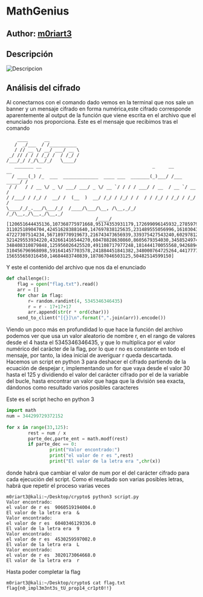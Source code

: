# MathGenius
## Author: [m0riart3](https://twitter.com/Carlosflethesmo)
## Descripción
![Descripcion]()

## Análisis del cifrado

Al conectarnos con el comando dado vemos en la terminal que nos sale un banner y un mensaje cifrado en forma numérica,este cifrado corresponde aparentemente al output de la función que viene escrita en el archivo que el enunciado nos proporciona.
Este es el mensaje que recibimos tras el comando

```
    ____      __
   /  _/___  / /__________
   / // __ \/ __/ ___/ __ \
 _/ // / / / /_/ /  / /_/ /
/___/_/ /_/\__/_/   \____/
   _______ __                                         _     __          __
  / ____(_) /_  ___  _____________  ____ ___  _______(_)___/ /___ _____/ /
 / /   / / __ \/ _ \/ ___/ ___/ _ \/ __ `/ / / / ___/ / __  / __ `/ __  /
/ /___/ / /_/ /  __/ /  (__  )  __/ /_/ / /_/ / /  / / /_/ / /_/ / /_/ /
\____/_/_.___/\___/_/  /____/\___/\__, /\__,_/_/  /_/\__,_/\__,_/\__,_/
                                 /____/                                   
[120651644435136,107368775971668,95174353931179,172699096145932,278597911474944,60875981196690,
31102518904704,424516283881640,147697838125635,231489555056996,161030438524592,613295596332,
47227307514234,567189770919673,216743473656939,339375427543240,602978122441184,179806744085448,
321429553934220,432661416544270,60478828630860,8605679354030,345852497435955,401335208303232,
348408310879848,125956026425520,491108717977248,181444170055568,94268944594760,337307532797240,
310456796968098,591641457703578,241884451841382,348000764725264,441777741821612,20568045400128,
156555650316450,14684483740839,187867046503125,50482514599150]
```
Y este el contenido del archivo que nos da el enunciado

```python
def challenge():
    flag = open("flag.txt").read()
    arr = []
    for char in flag:
        r= random.randint(4, 5345346346435)
        r = r - 17+17+17
        arr.append(str(r * ord(char)))
    send_to_client("[{}]\n".format(",".join(arr)).encode())
```
Viendo un poco más en profundidad lo que hace la función del archivo podemos ver que usa un valor aleatorio de nombre r, en el rango de valores desde el 4 hasta el 5345346346435, y que lo  multiplica por el valor numérico del carácter de la flag, por lo que r no es constante en todo el mensaje, por tanto, la idea inicial de averiguar r queda descartada. Hacemos un script en python 3 para deshacer el cifrado partiendo de la ecuación de despejar r, implementando un for que vaya desde el valor 30 hasta el 125 y dividiendo el valor del carácter cifrado por el de la variable del bucle, hasta encontrar un valor que haga que la división sea exacta, dándonos como resultado varios posibles caracteres

Este es el script hecho en python 3
```python
import math
num = 344299729372152                                                                                             
                                                                                                                  
for x in range(33,125):                                                                                           
        rest = num / x                                                                                            
        parte_dec,parte_ent = math.modf(rest)                                                                     
        if parte_dec == 0:                                                                                        
                print("Valor encontrado:")                                                                        
                print("el valor de r es ",rest)                                                                   
                print("El valor de la letra era ",chr(x))
```      
donde habrá que cambiar el valor de num por el del carácter cifrado para cada ejecución del script. Como el  resultado son varias posibles letras, habrá que repetir el proceso varias veces
```
m0riart3@kali:~/Desktop/crypto$ python3 script.py 
Valor encontrado:
el valor de r es  9060519194004.0
El valor de la letra era  &
Valor encontrado:
el valor de r es  6040346129336.0
El valor de la letra era  9
Valor encontrado:
el valor de r es  4530259597002.0
El valor de la letra era  L
Valor encontrado:
el valor de r es  3020173064668.0
El valor de la letra era  r
```
Hasta poder completar la flag 
```
m0riart3@kali:~/Desktop/crypto$ cat flag.txt 
flag{n0_impl3m3nt3s_tU_prop14_cr1pt0!!}
```
